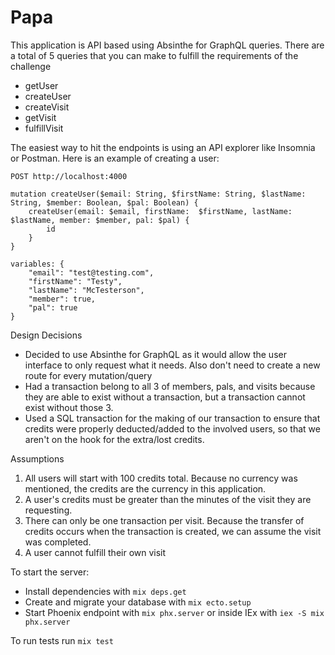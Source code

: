 # Papa
This application is API based using Absinthe for GraphQL queries.
There are a total of 5 queries that you can make to fulfill the requirements of the challenge
  * getUser
  * createUser
  * createVisit
  * getVisit
  * fulfillVisit

The easiest way to hit the endpoints is using an API explorer like Insomnia or Postman.
Here is an example of creating a user:

```
POST http://localhost:4000

mutation createUser($email: String, $firstName: String, $lastName: String, $member: Boolean, $pal: Boolean) {
	createUser(email: $email, firstName:  $firstName, lastName: $lastName, member: $member, pal: $pal) {
		id
	}
}

variables: {
	"email": "test@testing.com",
	"firstName": "Testy",
	"lastName": "McTesterson",
	"member": true,
	"pal": true
}
```

Design Decisions

* Decided to use Absinthe for GraphQL as it would allow the user interface to only request what it needs. Also don't need to create a new route for every mutation/query
* Had a transaction belong to all 3 of members, pals, and visits because they are able to exist without a transaction, but a transaction cannot exist without those 3.
* Used a SQL transaction for the making of our transaction to ensure that credits were properly deducted/added to the involved users, so that we aren't on the hook for the extra/lost credits.

Assumptions

1. All users will start with 100 credits total. Because no currency was mentioned, the credits are the currency in this application.
2. A user's credits must be greater than the minutes of the visit they are requesting.
3. There can only be one transaction per visit. Because the transfer of credits occurs when the transaction is created, we can assume the visit was completed.
4. A user cannot fulfill their own visit


To start the server:

  * Install dependencies with `mix deps.get`
  * Create and migrate your database with `mix ecto.setup`
  * Start Phoenix endpoint with `mix phx.server` or inside IEx with `iex -S mix phx.server`

To run tests run `mix test`
